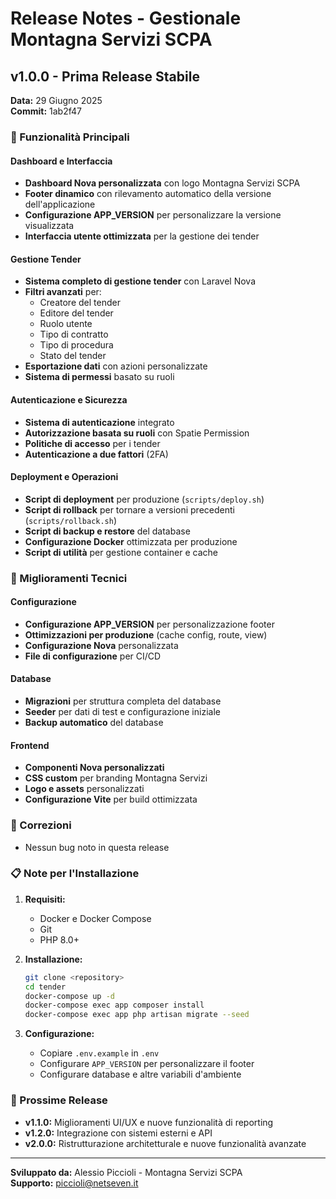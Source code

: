 # Release Notes - Gestionale Montagna Servizi SCPA

## v1.0.0 - Prima Release Stabile
**Data:** 29 Giugno 2025  
**Commit:** 1ab2f47

### 🎉 Funzionalità Principali

#### Dashboard e Interfaccia
- **Dashboard Nova personalizzata** con logo Montagna Servizi SCPA
- **Footer dinamico** con rilevamento automatico della versione dell'applicazione
- **Configurazione APP_VERSION** per personalizzare la versione visualizzata
- **Interfaccia utente ottimizzata** per la gestione dei tender

#### Gestione Tender
- **Sistema completo di gestione tender** con Laravel Nova
- **Filtri avanzati** per:
  - Creatore del tender
  - Editore del tender
  - Ruolo utente
  - Tipo di contratto
  - Tipo di procedura
  - Stato del tender
- **Esportazione dati** con azioni personalizzate
- **Sistema di permessi** basato su ruoli

#### Autenticazione e Sicurezza
- **Sistema di autenticazione** integrato
- **Autorizzazione basata su ruoli** con Spatie Permission
- **Politiche di accesso** per i tender
- **Autenticazione a due fattori** (2FA)

#### Deployment e Operazioni
- **Script di deployment** per produzione (`scripts/deploy.sh`)
- **Script di rollback** per tornare a versioni precedenti (`scripts/rollback.sh`)
- **Script di backup e restore** del database
- **Configurazione Docker** ottimizzata per produzione
- **Script di utilità** per gestione container e cache

### 🔧 Miglioramenti Tecnici

#### Configurazione
- **Configurazione APP_VERSION** per personalizzazione footer
- **Ottimizzazioni per produzione** (cache config, route, view)
- **Configurazione Nova** personalizzata
- **File di configurazione** per CI/CD

#### Database
- **Migrazioni** per struttura completa del database
- **Seeder** per dati di test e configurazione iniziale
- **Backup automatico** del database

#### Frontend
- **Componenti Nova personalizzati**
- **CSS custom** per branding Montagna Servizi
- **Logo e assets** personalizzati
- **Configurazione Vite** per build ottimizzata

### 🐛 Correzioni
- Nessun bug noto in questa release

### 📋 Note per l'Installazione

1. **Requisiti:**
   - Docker e Docker Compose
   - Git
   - PHP 8.0+

2. **Installazione:**
   ```bash
   git clone <repository>
   cd tender
   docker-compose up -d
   docker-compose exec app composer install
   docker-compose exec app php artisan migrate --seed
   ```

3. **Configurazione:**
   - Copiare `.env.example` in `.env`
   - Configurare `APP_VERSION` per personalizzare il footer
   - Configurare database e altre variabili d'ambiente

### 🚀 Prossime Release

- **v1.1.0:** Miglioramenti UI/UX e nuove funzionalità di reporting
- **v1.2.0:** Integrazione con sistemi esterni e API
- **v2.0.0:** Ristrutturazione architetturale e nuove funzionalità avanzate

---

**Sviluppato da:** Alessio Piccioli - Montagna Servizi SCPA  
**Supporto:** piccioli@netseven.it 